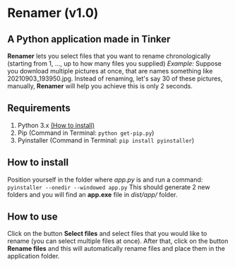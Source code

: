 # Renamer (v1.0)
## A Python application made in Tinker


**Renamer** lets you select files that you want to rename chronologically (starting from 1, ..., up to how many files you supplied)
_Example:_ Suppose you download multiple pictures at once, that are names something like 20210903_193950.jpg. Instead of renaming, let's say 30 of these pictures, manually, **Renamer** will help you achieve this is only 2 seconds.

## Requirements
1. Python 3.x [(How to install)](https://www.python.org/downloads/)
2. Pip (Command in Terminal: `python get-pip.py`) 
3. Pyinstaller (Command in Terminal: `pip install pyinstaller`)

## How to install
Position yourself in the folder where _app.py_ is and run a command: `pyinstaller --onedir --windowed app.py`
This should generate 2 new folders and you will find an **app.exe** file in _dist/app/_ folder.

## How to use
Click on the button **Select files** and select files that you would like to rename (you can select multiple files at once).
After that, click on the button **Rename files** and this will automatically rename files and place them in the application folder.
